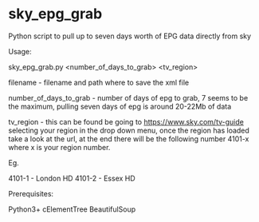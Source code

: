 # sky_epg_grab
Python script to pull up to seven days worth of EPG data directly from sky

Usage:

sky_epg_grab.py <filename> <number_of_days_to_grab> <tv_region>

filename - filename and path where to save the xml file

number_of_days_to_grab - number of days of epg to grab, 7 seems to be the maximum, pulling seven days of epg is around 20-22Mb of data

tv_region - this can be found be going to https://www.sky.com/tv-guide selecting your region in the drop down menu, once the region has loaded take a look at the url, at the end there will be the following number 4101-x where x is your region number.

Eg.

4101-1 - London HD
4101-2 - Essex HD

Prerequisites:

Python3+
cElementTree
BeautifulSoup
